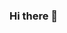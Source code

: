 ### Hi there 👋

<!--
**Eduardosbk/Eduardosbk** is a ✨ _special_ ✨ repository because its `README.md` (this file) appears on your GitHub profile.

![Eduardo github stats](https://github-readme-stats.vercel.app/api?username=Eduardosbk)](https://github.com/Eduardosbk/github-readme-stats)

Here are some ideas to get you started:

- 🔭 I’m currently working on ...
- 🌱 I’m currently learning ...
- 👯 I’m looking to collaborate on ...
- 🤔 I’m looking for help with ...
- 💬 Ask me about ...
- 📫 How to reach me: ...
- 😄 Pronouns: ...
- ⚡ Fun fact: ...
-->
